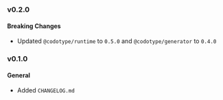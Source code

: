 ### v0.2.0

#### Breaking Changes
* Updated `@codotype/runtime` to `0.5.0` and `@codotype/generator` to `0.4.0`

### v0.1.0

#### General
* Added `CHANGELOG.md`